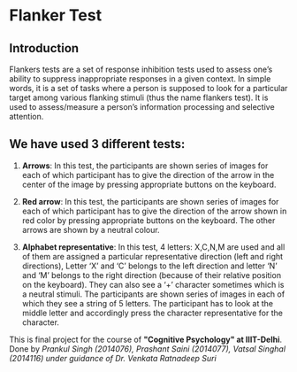 # Flanker Test

## Introduction
Flankers tests are a set of response inhibition tests used to assess one’s ability to suppress inappropriate responses in a given context. In simple words, it is a set of tasks where a person is supposed to look for a particular target among various flanking stimuli (thus the name flankers test). It is used to assess/measure a person’s information processing and selective attention.

## We have used 3 different tests:

1. **Arrows**: In this test, the participants are shown series of images for each of which participant has to give the direction of the arrow in the center of the image by pressing appropriate buttons on the keyboard.

2. **Red arrow**: In this test, the participants are shown series of images for each of which participant has to give the direction of the arrow shown in red color by pressing appropriate buttons on the keyboard. The other arrows are shown by a neutral colour.

3. **Alphabet representative**: In this test, 4 letters: X,C,N,M are used and all of them are assigned a particular representative direction (left and right directions), Letter ‘X’ and ‘C’ belongs to the left direction and letter ‘N’ and ‘M’ belongs to the right direction (because of their relative position on the keyboard). They can also see a ‘+’ character sometimes which is a neutral stimuli. The participants are shown series of images in each of which they see a string of 5 letters. The participant has to look at the middle letter and accordingly press the character representative for the character.

This is final project for the course of **"Cognitive Psychology" at IIIT-Delhi**.
Done by *Prankul Singh (2014076), Prashant Saini (2014077), Vatsal Singhal (2014116) under guidance of Dr. Venkata Ratnadeep Suri*